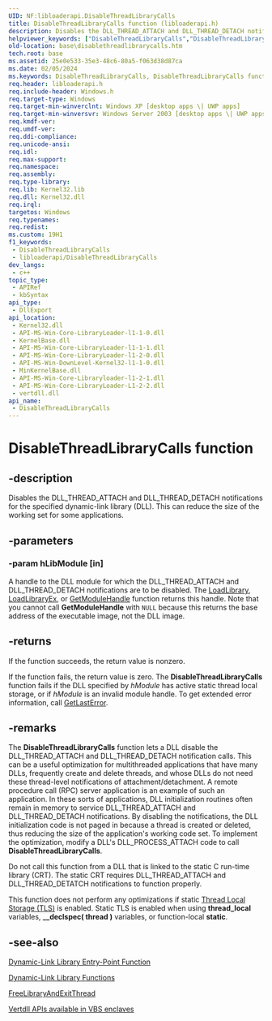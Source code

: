 ```yaml
---
UID: NF:libloaderapi.DisableThreadLibraryCalls
title: DisableThreadLibraryCalls function (libloaderapi.h)
description: Disables the DLL_THREAD_ATTACH and DLL_THREAD_DETACH notifications for the specified dynamic-link library (DLL).
helpviewer_keywords: ["DisableThreadLibraryCalls","DisableThreadLibraryCalls function","_win32_disablethreadlibrarycalls","base.disablethreadlibrarycalls","libloaderapi/DisableThreadLibraryCalls","winbase/DisableThreadLibraryCalls"]
old-location: base\disablethreadlibrarycalls.htm
tech.root: base
ms.assetid: 25e0e533-35e3-48c6-80a5-f063d38d87ca
ms.date: 02/05/2024
ms.keywords: DisableThreadLibraryCalls, DisableThreadLibraryCalls function, _win32_disablethreadlibrarycalls, base.disablethreadlibrarycalls, libloaderapi/DisableThreadLibraryCalls, winbase/DisableThreadLibraryCalls
req.header: libloaderapi.h
req.include-header: Windows.h
req.target-type: Windows
req.target-min-winverclnt: Windows XP [desktop apps \| UWP apps]
req.target-min-winversvr: Windows Server 2003 [desktop apps \| UWP apps]
req.kmdf-ver: 
req.umdf-ver: 
req.ddi-compliance: 
req.unicode-ansi: 
req.idl: 
req.max-support: 
req.namespace: 
req.assembly: 
req.type-library: 
req.lib: Kernel32.lib
req.dll: Kernel32.dll
req.irql: 
targetos: Windows
req.typenames: 
req.redist: 
ms.custom: 19H1
f1_keywords:
 - DisableThreadLibraryCalls
 - libloaderapi/DisableThreadLibraryCalls
dev_langs:
 - c++
topic_type:
 - APIRef
 - kbSyntax
api_type:
 - DllExport
api_location:
 - Kernel32.dll
 - API-MS-Win-Core-LibraryLoader-l1-1-0.dll
 - KernelBase.dll
 - API-MS-Win-Core-LibraryLoader-l1-1-1.dll
 - API-MS-Win-Core-LibraryLoader-l1-2-0.dll
 - API-MS-Win-DownLevel-Kernel32-l1-1-0.dll
 - MinKernelBase.dll
 - API-MS-Win-Core-Libraryloader-l1-2-1.dll
 - API-MS-Win-Core-LibraryLoader-L1-2-2.dll
 - vertdll.dll
api_name:
 - DisableThreadLibraryCalls
---
```


# DisableThreadLibraryCalls function

## -description

Disables the DLL_THREAD_ATTACH and DLL_THREAD_DETACH notifications for the specified dynamic-link library (DLL). This can reduce the size of the working set for some applications.

## -parameters

### -param hLibModule [in]

A handle to the DLL module for which the DLL_THREAD_ATTACH and DLL_THREAD_DETACH notifications are to be disabled. The [LoadLibrary](nf-libloaderapi-loadlibrarya.md), [LoadLibraryEx](nf-libloaderapi-loadlibraryexa.md), or [GetModuleHandle](nf-libloaderapi-getmodulehandlea.md) function returns this handle. Note that you cannot call **GetModuleHandle** with `NULL` because this returns the base address of the executable image, not the DLL image.

## -returns

If the function succeeds, the return value is nonzero.

If the function fails, the return value is zero. The **DisableThreadLibraryCalls** function fails if the DLL specified by *hModule* has active static thread local storage, or if *hModule* is an invalid module handle. To get extended error information, call [GetLastError](../errhandlingapi/nf-errhandlingapi-getlasterror.md).

## -remarks

The **DisableThreadLibraryCalls** function lets a DLL disable the DLL_THREAD_ATTACH and DLL_THREAD_DETACH notification calls. This can be a useful optimization for multithreaded applications that have many DLLs, frequently create and delete threads, and whose DLLs do not need these thread-level notifications of attachment/detachment. A remote procedure call (RPC) server application is an example of such an application. In these sorts of applications, DLL initialization routines often remain in memory to service DLL_THREAD_ATTACH and DLL_THREAD_DETACH notifications. By disabling the notifications, the DLL initialization code is not paged in because a thread is created or deleted, thus reducing the size of the application's working code set. To implement the optimization, modify a DLL's DLL_PROCESS_ATTACH code to call **DisableThreadLibraryCalls**.

Do not call this function from a DLL that is linked to the static C run-time library (CRT). The static CRT requires DLL_THREAD_ATTACH and DLL_THREAD_DETATCH notifications to function properly.

This function does not perform any optimizations if static [Thread Local Storage (TLS)](/windows/win32/procthread/thread-local-storage) is enabled. Static TLS is enabled when using **thread_local** variables, **__declspec( thread )** variables, or function-local **static**.

## -see-also

[Dynamic-Link Library Entry-Point Function](/windows/win32/Dlls/dynamic-link-library-entry-point-function)

[Dynamic-Link Library Functions](/windows/win32/Dlls/dynamic-link-library-functions)

[FreeLibraryAndExitThread](nf-libloaderapi-freelibraryandexitthread.md)

[Vertdll APIs available in VBS enclaves](/windows/win32/trusted-execution/enclaves-available-in-vertdll)
